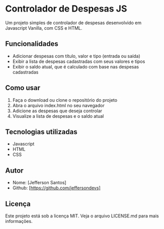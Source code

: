 # Controlador de Despesas JS

Um projeto simples de controlador de despesas desenvolvido em Javascript Vanilla, com CSS e HTML.

## Funcionalidades

- Adicionar despesas com título, valor e tipo (entrada ou saída)
- Exibir a lista de despesas cadastradas com seus valores e tipos
- Exibir o saldo atual, que é calculado com base nas despesas cadastradas

## Como usar

1. Faça o download ou clone o repositório do projeto
2. Abra o arquivo index.html no seu navegador
3. Adicione as despesas que deseja controlar
4. Visualize a lista de despesas e o saldo atual

## Tecnologias utilizadas

- Javascript
- HTML
- CSS

## Autor

- Nome: [Jefferson Santos]
- Github: [https://github.com/jeffersondevs]

## Licença

Este projeto está sob a licença MIT. Veja o arquivo LICENSE.md para mais informações.


